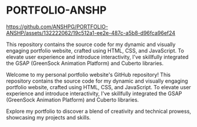 # PORTFOLIO-ANSHP



https://github.com/ANSHPG/PORTFOLIO-ANSHP/assets/132222062/19c512a1-ee2e-487c-a5b8-d96fca96ef24



This repository contains the source code for my dynamic and visually engaging portfolio website, crafted using HTML, CSS, and JavaScript. To elevate user experience and introduce interactivity, I've skillfully integrated the GSAP (GreenSock Animation Platform) and Cuberto libraries.

Welcome to my personal portfolio website's GitHub repository! This repository contains the source code for my dynamic and visually engaging portfolio website, crafted using HTML, CSS, and JavaScript. To elevate user experience and introduce interactivity, I've skillfully integrated the GSAP (GreenSock Animation Platform) and Cuberto libraries.

Explore my portfolio to discover a blend of creativity and technical prowess, showcasing my projects and skills.
